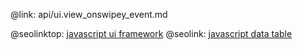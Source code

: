 @link: api/ui.view_onswipey_event.md

@seolinktop: [javascript ui framework](https://webix.com)
@seolink: [javascript data table](https://webix.com/widget/datatable/)
